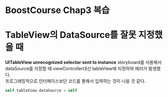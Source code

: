 # BoostCourse Chap3 복습

# TableView의 DataSource를 잘못 지정했을 때

**UITableView unrecognized selector sent to instance**
storyboard를 사용해서 dataSource를 지정할 때 viewController대신 tableView에 지정하여 에러가 발생했다.  
프로그래밍적으로 인터페이스보단 코드를 통해서 입력하는 것이 나을 것 같다.

```swift
self.tableView.dataSource = self
```
